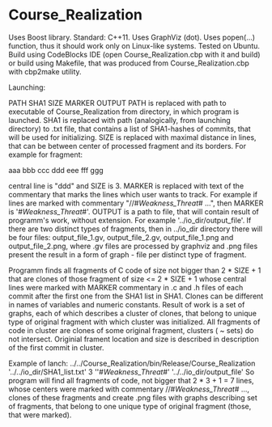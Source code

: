 # Course_Realization
Uses Boost library.
Standard: C++11.
Uses GraphViz (dot).
Uses popen(...) function, thus it should work only on Linux-like systems. 
Tested on Ubuntu. 
Build using CodeBlocks IDE (open Course_Realization.cbp with it and build) or build using Makefile, that was produced from Course_Realization.cbp with cbp2make utility.

Launching:

PATH SHA1 SIZE MARKER OUTPUT
PATH is replaced with path to executable of Course_Realization from directory, in which program is launched.
SHA1 is replaced with path (analogically, from launching directory) to .txt file, that contains a list of SHA1-hashes of commits, that will be used for initializing.
SIZE is replaced with maximal distance in lines, that can be between center of processed fragment and  its borders.
For example for fragment:

aaa
bbb
ccc
ddd
eee
fff
ggg

central line is "ddd" and  SIZE is 3.
MARKER is replaced with text of the commentary that marks the lines which user wants to track. 
For example if lines are marked with commentary "//#_Weakness_Threat_# ...", then MARKER is '#_Weakness_Threat_#'.
OUTPUT is a path to file, that will contain result of programm's work, without extension. 
For example '../io_dir/output_file'. If there are two distinct types of fragments, then in ../io_dir directory there will be four files:
output_file_1.gv, output_file_2.gv, output_file_1.png and output_file_2.png, where .gv files are processed by graphviz and .png files present the result in a form of graph - file per distinct type of fragment.

Programm finds all fragments of C code of size not bigger than 2 * SIZE + 1 that are clones of those fragment of size <= 2 * SIZE + 1 whose central lines were marked with MARKER commentary in .c and .h files of each commit after the first one from the SHA1 list in SHA1. Clones can be different in names of variables and numeric constants. Result of work is a set of graphs, each of which describes a cluster of clones, that belong to unique type of original fragment with which cluster was initialized. All fragments of code in cluster are clones of some original fragment, clusters ( ~ sets) do not intersect. Originial frament location and size is described in description of the first commit in cluster.

Example of lanch:
../../Course_Realization/bin/Release/Course_Realization '../../io_dir/SHA1_list.txt' 3 ''#_Weakness_Threat_#' '../../io_dir/output_file'
So program will find all fragments of code, not bigger that 2 * 3 + 1 = 7 lines, whose centers were marked with commentary //#_Weakness_Threat_# ..., clones of these fragments and create .png files with graphs describing set of fragments, that belong to one unique type of original fragment (those, that were marked).
